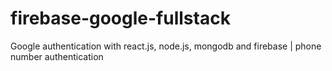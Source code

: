 # firebase-google-fullstack
Google authentication with react.js, node.js, mongodb and firebase | phone number authentication 
